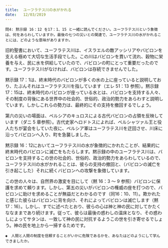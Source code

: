 ```yaml
---
title:  ユーフラテス川の水がかれる
date:   12/03/2019
---
```


`問4: 黙示録 16：12 を17：1、15 と一緒に読んでください。ユーフラテス川という象徴は、何をあらわしていますか。最後の七つの災いとの関連で、ユーフラテス川の水がかれることには、どのような意味がありますか。`

旧約聖書において、ユーフラテス川は、イスラエルの敵アッシリアやバビロンを支える極めて大切な生活手段でした。この川はバビロンを貫いて流れ、穀物に栄養を与え、民に水を供給していたので、バビロンの町にとって重要だったのです。ユーフラテス川がなければ、バビロンは存続できませんでした。

黙示録 17：1は、終末時代のバビロンが多くの水の上に座っていると説明しており、たぶんそれはユーフラテス川を指しています（エレ 51：13 参照）。黙示録17：15は、終末時代のバビロンが座っている水とは、バビロンを支持する人々、その制度の背後にある世界中の社会的、世俗的、政治的勢力をあらわすと説明しています。しかしこれらの勢力は、最終的にその支持を撤回するでしょう。

第六の災いの場面は、ペルシアのキュロスによる古代バビロンの占領を反映しています（ダニ 5 章参照）。古代史家ヘロドトスによれば、ベルシャツァル王と役人たちが宴会をしていた夜に、ペルシア軍はユーフラテス川を迂回させ、川床に沿ってバビロンへ入り、町を急襲しました。

黙示録 16：12においてユーフラテス川の水が象徴的にかれたことが、結果的に終末時代のバビロンに滅亡をもたらします。黙示録の中のユーフラテス川は、バビロンを支持するこの世の社会的、世俗的、政治的勢力をあらわしているので、ユーフラテス川の水がかれることは、彼らの支持の撤回と、（バビロンの滅亡を引き起こした）それに続くバビロンへの攻撃を象徴しています。

この世の人々は、自然界の激変を目にして（黙 16：3 ～ 9 参照）バビロンに保護を求めて頼ります。しかし、第五の災いがバビロンの権威の座を打つので、バビロンに助けを求めることが無益だとわかるのです（同16：10、11）。欺かれたと感じた彼らはバビロンに背を向け、それによってバビロンは滅亡します（黙 17：16）。しかし、すでに述べたとおり、彼らの心は神と神の民に対してかたくななままであり続けます。従って、彼らは最後の惑わしの温床となり、その惑わしによってサタンは、一致して神の民に対抗するようこの世を引き寄せるでしょう。神の民を地上から一掃するためです。

`◆　人間と人間の制度を信頼することがいかに危険であるかを、あなたはどのようにして学んできましたか。`